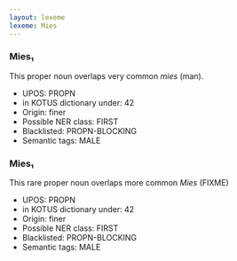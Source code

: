 ```yaml
---
layout: lexeme
lexeme: Mies
---
```


###  Mies₁

This proper noun overlaps  very common *mies* (man).
* UPOS:  PROPN
* in KOTUS dictionary under:  42
* Origin:  finer
* Possible NER class:  FIRST
* Blacklisted:  PROPN-BLOCKING
* Semantic tags:  MALE


###  Mies₁

This rare proper noun overlaps more common *Mies* (FIXME)
* UPOS:  PROPN
* in KOTUS dictionary under:  42
* Origin:  finer
* Possible NER class:  FIRST
* Blacklisted:  PROPN-BLOCKING
* Semantic tags:  MALE

